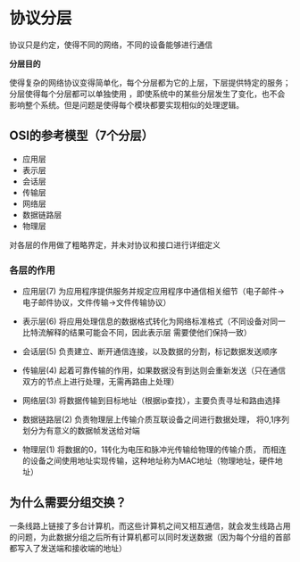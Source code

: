 # 协议分层

协议只是约定，使得不同的网络，不同的设备能够进行通信

**分层目的**

使得复杂的网络协议变得简单化，每个分层都为它的上层，下层提供特定的服务；分层使得每个分层都可以单独使用
，即使系统中的某些分层发生了变化，也不会影响整个系统。但是问题是使得每个模块都要实现相似的处理逻辑。

## OSI的参考模型（7个分层）

- 应用层
- 表示层
- 会话层
- 传输层
- 网络层
- 数据链路层
- 物理层

对各层的作用做了粗略界定，并未对协议和接口进行详细定义


### 各层的作用

- 应用层(7)
为应用程序提供服务并规定应用程序中通信相关细节（电子邮件->电子邮件协议，文件传输->文件传输协议）

- 表示层(6)
将应用处理信息的数据格式转化为网络标准格式（不同设备对同一比特流解释的结果可能会不同，因此表示层
需要使他们保持一致）

- 会话层(5)
负责建立、断开通信连接，以及数据的分割，标记数据发送顺序

- 传输层(4)
起着可靠传输的作用，如果数据没有到达则会重新发送（只在通信双方的节点上进行处理，无需再路由上处理）

- 网络层(3)
将数据传输到目标地址（根据ip查找），主要负责寻址和路由选择

- 数据链路层(2)
负责物理层上传输介质互联设备之间进行数据处理，
将0,1序列划分为有意义的数据帧发送给对端

- 物理层(1)
将数据的0，1转化为电压和脉冲光传输给物理的传输介质，
而相连的设备之间使用地址实现传输，这种地址称为MAC地址（物理地址，硬件地址）


## 为什么需要分组交换？

一条线路上链接了多台计算机，而这些计算机之间又相互通信，就会发生线路占用的问题，为此数据分组之后所有计算机都可以同时发送数据（因为每个分组的首部都写入了发送端和接收端的地址）